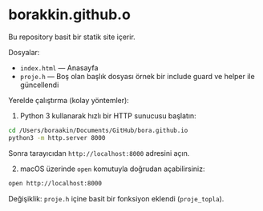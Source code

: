 # borakkin.github.o

Bu repository basit bir statik site içerir.

Dosyalar:
- `index.html` — Anasayfa
- `proje.h` — Boş olan başlık dosyası örnek bir include guard ve helper ile güncellendi

Yerelde çalıştırma (kolay yöntemler):

1) Python 3 kullanarak hızlı bir HTTP sunucusu başlatın:

```bash
cd /Users/boraakin/Documents/GitHub/bora.github.io
python3 -m http.server 8000
```

Sonra tarayıcıdan `http://localhost:8000` adresini açın.

2) macOS üzerinde `open` komutuyla doğrudan açabilirsiniz:

```bash
open http://localhost:8000
```

Değişiklik: `proje.h` içine basit bir fonksiyon eklendi (`proje_topla`).
